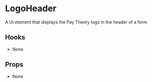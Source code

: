 # LogoHeader

A UI element that displays the Pay Theory logo in the header of a form

## Hooks

- None

## Props

- None
